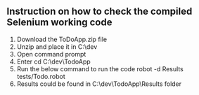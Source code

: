 ## Instruction on how to check the compiled Selenium working code

1. Download the ToDoApp.zip file
2. Unzip and place it in C:\dev
3. Open command prompt
4. Enter cd C:\dev\TodoApp
5. Run the below command to run the code
robot -d Results tests/Todo.robot
6. Results could be found in C:\dev\TodoApp\Results folder
